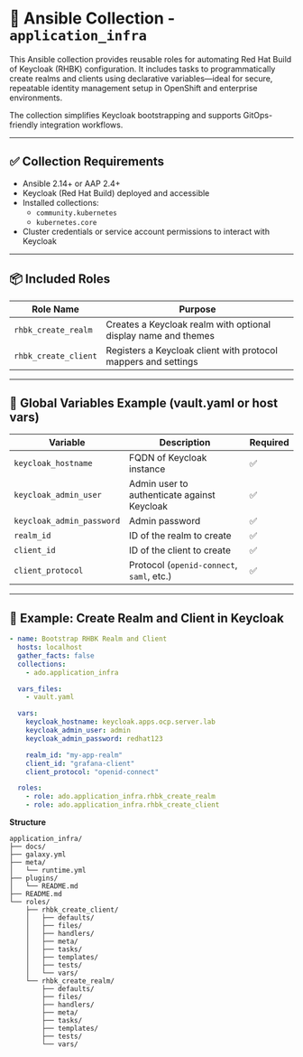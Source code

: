 # 🔐 Ansible Collection - `application_infra`

This Ansible collection provides reusable roles for automating Red Hat Build of Keycloak (RHBK) configuration. It includes tasks to programmatically create realms and clients using declarative variables—ideal for secure, repeatable identity management setup in OpenShift and enterprise environments.

The collection simplifies Keycloak bootstrapping and supports GitOps-friendly integration workflows.

---

## ✅ Collection Requirements

- Ansible 2.14+ or AAP 2.4+
- Keycloak (Red Hat Build) deployed and accessible
- Installed collections:
  - `community.kubernetes`
  - `kubernetes.core`
- Cluster credentials or service account permissions to interact with Keycloak

---

## 📦 Included Roles

| Role Name             | Purpose                                                           |
|----------------------|-------------------------------------------------------------------|
| `rhbk_create_realm`  | Creates a Keycloak realm with optional display name and themes    |
| `rhbk_create_client` | Registers a Keycloak client with protocol mappers and settings    |

---

## 🔧 Global Variables Example (vault.yaml or host vars)

| Variable                     | Description                                        | Required |
|-----------------------------|----------------------------------------------------|----------|
| `keycloak_hostname`         | FQDN of Keycloak instance                         | ✅       |
| `keycloak_admin_user`       | Admin user to authenticate against Keycloak       | ✅       |
| `keycloak_admin_password`   | Admin password                                     | ✅       |
| `realm_id`                  | ID of the realm to create                         | ✅       |
| `client_id`                 | ID of the client to create                        | ✅       |
| `client_protocol`           | Protocol (`openid-connect`, `saml`, etc.)         | ✅       |

---

## 🚀 Example: Create Realm and Client in Keycloak

```yaml
- name: Bootstrap RHBK Realm and Client
  hosts: localhost
  gather_facts: false
  collections:
    - ado.application_infra

  vars_files:
    - vault.yaml

  vars:
    keycloak_hostname: keycloak.apps.ocp.server.lab
    keycloak_admin_user: admin
    keycloak_admin_password: redhat123

    realm_id: "my-app-realm"
    client_id: "grafana-client"
    client_protocol: "openid-connect"

  roles:
    - role: ado.application_infra.rhbk_create_realm
    - role: ado.application_infra.rhbk_create_client
```

**Structure**
```
application_infra/
├── docs/
├── galaxy.yml
├── meta/
│   └── runtime.yml
├── plugins/
│   └── README.md
├── README.md
└── roles/
    ├── rhbk_create_client/
    │   ├── defaults/
    │   ├── files/
    │   ├── handlers/
    │   ├── meta/
    │   ├── tasks/
    │   ├── templates/
    │   ├── tests/
    │   └── vars/
    └── rhbk_create_realm/
        ├── defaults/
        ├── files/
        ├── handlers/
        ├── meta/
        ├── tasks/
        ├── templates/
        ├── tests/
        └── vars/

